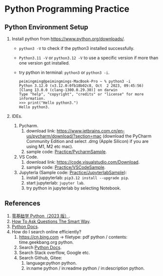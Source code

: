 # Python Programming Practice

## Python Environment Setup

1. Install python from https://www.python.org/downloads/.
   - `python3 -V` to check if the python3 installed successfully.
   
   - `Python3.11 -V` or `python3.12 -V` to use a specific version if more than one version got installed.
   
   - try python in terminal: `python3` or `python3 -i`.
   
     ```shell
     peimingming@peimingmings-MacBook-Pro ~ % python3 -i
     Python 3.12.0 (v3.12.0:0fb18b02c8, Oct  2 2023, 09:45:56) [Clang 13.0.0 (clang-1300.0.29.30)] on darwin
     Type "help", "copyright", "credits" or "license" for more information.
     >>> print("Hello python3.")
     Hello python3.
     ```
   
2. IDEs.
   1. Pycharm.
      1. download link: https://www.jetbrains.com.cn/en-us/pycharm/download/?section=mac (download the PyCharm Community Edition and select .dmg (Apple Silicon) if you are using M1, M2 etc mac).
      2. sample code: [Practice/PycharmSample](Practice/PycharmSample).
   2. VS Code.
      1. download link: https://code.visualstudio.com/Download.
      2. sample code: [Practice/VSCodeSample](Practice/VSCodeSample).
   3. Jupyterla (Sample code: [Practice/JupyterlabSample](Practice/JupyterlabSample)):
      1. install juppyterlab: `pip3.12 install --upgrade pip`.
      2. start jupyterlab: `jupyter lab`.
      3. try python in jupyterlab by selecting Notebook.

## References

1. [零基础学 Python（2023 版）](https://time.geekbang.org/course/intro/100310001?tab=catalog).
2. [How To Ask Questions The Smart Way](http://www.catb.org/~esr/faqs/smart-questions.html).
3. [Python Docs](https://docs.python.org/3/).
4. How do I search online efficiently?
   1. https://cn.bing.com -> filetype: pdf python / contents: time.geekbang.org python.
   2. Search [Python Docs](https://docs.python.org/3/).
   3. Search Stack overflow, Google etc.
   4. Search Github, Gitee:
      1. language:python python.
      2. in:name python / in:readme python / in:description python.